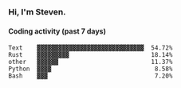 ### Hi, I'm Steven.

#### Coding activity (past 7 days)
```
Text    ▓▓▓▓▓▓▓▓▓▓▓▓▓▓▓▓▓▓▓▓▓▓▓▓▓▓▓▓▓▓  54.72%
Rust    ▓▓▓▓▓▓▓▓▓                       18.14%
other   ▓▓▓▓▓▓                          11.37%
Python  ▓▓▓▓                             8.58%
Bash    ▓▓▓                              7.20%
```
